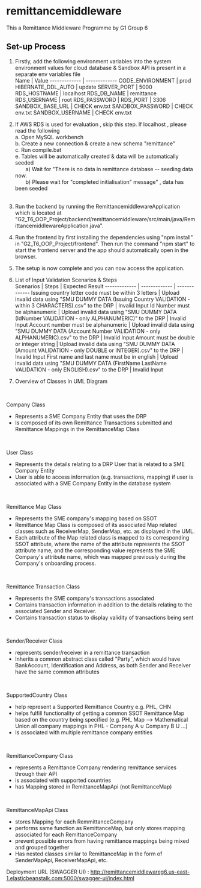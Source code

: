 # remittancemiddleware

This a Remittance Middleware Programme by G1 Group 6 


## Set-up Process 

1. Firstly, add the following environment variables into the system environment 
   values for cloud database & Sandbox API is present in a separate env variables file  <br />
	Name   				| 		Value
	------------- | -------------
	CODE_ENVIRONMENT  	| prod
	HIBERNATE_DDL_AUTO  | update
	SERVER_PORT | 5000
	RDS_HOSTNAME | localhost
	RDS_DB_NAME | remittance 
	RDS_USERNAME | root
	RDS_PASSWORD | 
	RDS_PORT | 3306
	SANDBOX_BASE_URL | CHECK env.txt
	SANDBOX_PASSWORD | CHECK env.txt
	SANDBOX_USERNAME | CHECK env.txt
	
2. If AWS RDS is used for evaluation , skip this step. If localhost , please read the following <br />
		a. Open MySQL workbench  <br />
		b. Create a new connection & create a new schema "remittance"  <br /> 
		c. Run compile.bat <br />
		e. Tables will be automatically created & data will be automatically seeded <br />
       a) Wait for "There is no data in remittance database -- seeding data now.<br />
       b) Please wait for "completed initialisation" message" , data has been seeded <br /><br />
			 
3. Run the backend by running the RemittancemiddlewareApplication which is located at "G2_T6_OOP_Project/backend/remittancemiddleware/src/main/java/RemittancemiddlewareApplication.java". <br />

4. Run the frontend by first installing the dependencies using "npm install" in "G2_T6_OOP_Project/frontend". Then run the command "npm start" to start the frontend server and the app should automatically open in the browser. <br /> 

5. The setup is now complete and you can now access the application. <br />

6. List of Input Validation Scenarios & Steps <br />
   Scenarios | Steps | Expected Result
   ------------- | ------------- | -------------
   Issuing country letter code must be within 3 letters | Upload invalid data using "SMU DUMMY DATA (Issuing Country VALIDATION - within 3 CHARACTERS).csv" to the DRP  | Invalid Input
   Id Number must be alphanumeric | Upload invalid data using "SMU DUMMY DATA (IdNumber VALIDATION - only ALPHANUMERIC)" to the DRP  | Invalid Input
   Account number must be alphanumeric | Upload invalid data using "SMU DUMMY DATA (Account Number VALIDATION - only ALPHANUMERIC).csv" to the DRP | Invalid Input
   Amount must be double or integer string | Upload invalid data using "SMU DUMMY DATA (Amount VALIDATION - only DOUBLE or INTEGER).csv" to the DRP | Invalid Input
   First name and last name must be in english | Upload invalid data using "SMU DUMMY DATA (FirstName LastName VALIDATION - only ENGLISH).csv" to the DRP | Invalid Input

7. Overview of Classes in UML Diagram
<br/>

Company Class
- Represents a SME Company Entity that uses the DRP
- Is composed of its own Remittance Transactions submitted and Remittance Mappings in the RemittanceMap Class
<br/>

User Class
- Represents the details relating to a DRP User that is related to a SME Company Entity
- User is able to access information (e.g. transactions, mapping) if user is associated with a SME Company Entity in the database system
<br/>

Remittance Map Class
- Represents the SME company's mapping based on SSOT
- Remittance Map Class is composed of its associated Map related classes such as ReceiverMap, SenderMap, etc. as displayed in the UML.
- Each attribute of the Map related class is mapped to its corresponding SSOT attribute, where the name of the attribute represents the SSOT attribute name, and the corresponding value represents the SME Company's attribute name, which was mapped previously during the Company's onboarding process.
<br/>

Remittance Transaction Class
- Represents the SME company's transactions associated
- Contains transaction information in addition to the details relating to the associated Sender and Receiver.
- Contains transaction status to display validity of transactions being sent 
<br/>

Sender/Receiver Class
- represents sender/receiver in a remittance transaction
- Inherits a common abstract class called "Party", which would have BankAccount, Identification and Address, as both Sender and Receiver have the same common attributes
<br/>

SupportedCountry Class
- help represent a Supported Remittance Country e.g. PHL, CHN
- helps fulfill functionality of getting a common SSOT Remittance Map based on the country being specified (e.g. PHL Map --> Mathematical Union all company mappings in PHL - Company A ∪ Company B U ...)
- Is associated with multiple remittance company entities
<br/>

RemittanceCompany Class
- represents a Remittance Company rendering remittance services through their API
- is associated with supported countries
- has Mapping stored in RemittanceMapApi (not RemittanceMap)
<br/>

RemittanceMapApi Class
- stores Mapping for each RemmittanceCompany
- performs same function as RemittanceMap, but only stores mapping associated for each RemittanceCompany
- prevent possible errors from having remittance mappings being mixed and grouped together
- Has nested classes similar to RemittanceMap in the form of SenderMapApi, ReceiverMapApi, etc.


Deployment URL (SWAGGER UI) :  http://remittancemiddlewareg6.us-east-1.elasticbeanstalk.com:5000/swagger-ui/index.html 

	
